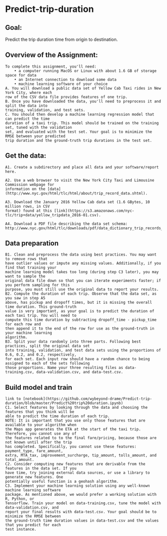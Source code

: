 # Predict-trip-duration
## Goal: 
  Predict the trip duration time from origin to destination. 
## Overview of the Assignment:
    To complete this assignment, you'll need:
        • a computer running MacOS or Linux with about 1.6 GB of storage space for data
        • an Internet connection to download some data
        • machine learning software of your choice
    A. You will download a public data set of Yellow Cab Taxi rides in New York City, where each
    row of the CSV data file provides features of one trip.
    B. Once you have downloaded the data, you'll need to preprocess it and split the data into
    training, validation, and test sets.
    C. You should then develop a machine learning regression model that can predict the time
    duration of a taxi trip. This model should be trained on the training set, tuned with the validation
    set, and evaluated with the test set. Your goal is to minimize the RMSE between your predicted
    trip duration and the ground-truth trip durations in the test set.
## Get the data:
    A1. Create a subdirectory and place all data and your software/report here.
    
    A2. Use a web browser to visit the New York City Taxi and Limousine Commission webpage for
    information on the [data](http://www.nyc.gov/html/tlc/html/about/trip_record_data.shtml).
    
    A3. Download the January 2016 Yellow Cab data set (1.6 GBytes, 10 million rows, in CSV
    format) found at this [link](https://s3.amazonaws.com/nyc-tlc/trip+data/yellow_tripdata_2016-01.csv).
    
    A4. Download a PDF file describing the data set schema:
    http://www.nyc.gov/html/tlc/downloads/pdf/data_dictionary_trip_records_yellow.pdf

## Data preparation
    B1. Clean and preprocess the data using best practices. You may want to remove rows that
    have outlier values or impute any missing values. Additionally, if you find that training your
    machine learning model takes too long (during step C3 later), you may want to sample the
    original data file down so that you can iterate experiments faster; if you perform sampling for this
    purpose, you must still use the original data to report your results.
    B2. Compute the duration of each trip. Observe that the data set, as you saw in step A5
    above, has pickup and dropoff times, but it is missing the overall time duration. This ground-truth
    value is very important, as your goal is to predict the duration of each taxi trip. You will need to
    compute this time duration by subtracting dropoff_time - pickup_time for each row and
    then append it to the end of the row for use as the ground-truth in your machine learning
    algorithm.
    B3. Split your data randomly into three parts. Following best practices, split the original data set
    into training, validation, and test data sets using the proportions of 0.6, 0.2, and 0.2, respectively, 
    for each set. Each input row should have a random chance to being assigned to each of the sets following
    those proportions. Name your three resulting files as data-training.csv, data-validation.csv, and data-test.csv. 
## Build model and train
    link to [notebook](https://github.com/wybeyond-drame/Predict-trip-duration/blob/master/Predict%20trip%20duration.ipynb)
    C1. Select features by looking through the data and choosing the features that you think will be
    able to predict the time duration of each trip.
    NOTE: It is important that you use only those features that are available to your algorithm when
    the Maps app generates the ETA at the start of the taxi trip. Therefore, you cannot use any of
    the features related to to the final fare/pricing, because those are not known until after the trip
    has completed. Specifically, you cannot use these features: payment_type, fare_amount,
    extra, MTA_tax, improvement_surcharge, tip_amount, tolls_amount, and
    total_amount.
    C2. Consider computing new features that are derivable from the features in the data set. If you
    have time, try joining external data sources, or use a library to generate new features. One
    potentially useful function is a geohash algorithm.
    C3. Implement your machine learning solution using any well-known machine learning software
    package. As mentioned above, we would prefer a working solution with R, Python, or
    Tensorflow. Train your model on data-training.csv, tune the model with data-validation.csv, and
    report your final results with data-test.csv. Your goal should be to minimize the RMSE between
    the ground-truth time duration values in data-test.csv and the values that you predict for each
    test instance.
